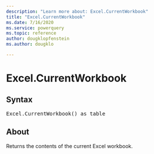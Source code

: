 ```yaml
---
description: "Learn more about: Excel.CurrentWorkbook"
title: "Excel.CurrentWorkbook"
ms.date: 7/16/2020
ms.service: powerquery
ms.topic: reference
author: dougklopfenstein
ms.author: dougklo

---
```

# Excel.CurrentWorkbook

## Syntax

<pre>
Excel.CurrentWorkbook() as table  
</pre>
  
## About  
Returns the contents of the current Excel workbook. 

